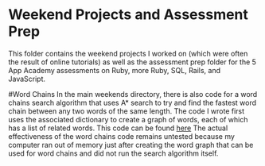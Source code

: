 Weekend Projects and Assessment Prep
===================================
This folder contains the weekend projects I worked on (which were often the result of online tutorials) as well as the assessment prep folder for the 5 App Academy assessments on Ruby, more Ruby, SQL, Rails, and JavaScript.

#Word Chains
In the main weekends directory, there is also code for a word chains search algorithm that uses A* search to try and find the fastest word chain between any two words of the same length. The code I wrote first uses the associated dictionary to create a graph of words, each of which has a list of related words. This code can be found [here](https://github.com/NatashaHull/AppAcademyProjects/blob/master/Weekends/w1_word_chains.rb) The actual effectiveness of the word chains code remains untested because my computer ran out of memory just after creating the word graph that can be used for word chains and did not run the search algorithm itself.
